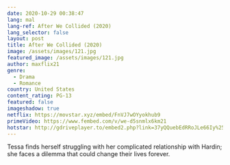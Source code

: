 ```yaml
---
date: 2020-10-29 00:38:47
lang: mal
lang-ref: After We Collided (2020)
lang_selector: false
layout: post
title: After We Collided (2020)
image: /assets/images/121.jpg
featured_image: /assets/images/121.jpg
author: maxflix21
genre:
  - Drama
  - Romance
country: United States
content_rating: PG-13
featured: false
imageshadow: true
netflix: https://movstar.xyz/embed/FnVJ7wOYyokhub9
primeVideo: https://www.fembed.com/v/we-d5snmlx6km21
hotstar: http://gdriveplayer.to/embed2.php?link=37yQQuebEdRRoJLe66Iy%252Bw%252B0l%252B%252BzM9QXExYQHRHDGZB%252BF24knNlO6dVchZ1hj5g9BgKJZtyLyeBYF5JR9DjvLr933i2YmvUnD%252BJvGARwUoeqwovJYflz3dg8XnQK2ulDmZn4GM9wAH%252BSUGJqXwQAIdLhwtOzKjnb6RpDHwhD3e0HUWevcsFBuYhWb4b5IXdQo%253D
---
```

Tessa finds herself struggling with her complicated relationship with Hardin; she faces a dilemma that could change their lives forever.